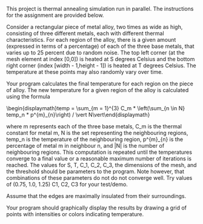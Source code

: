This project is thermal annealing simulation run in parallel.  The instructions for the assignment are provided below.

Consider a rectangular piece of metal alloy, two times as wide as high, consisting of three different metals, each with different thermal characteristics. For each region of the alloy, there is a given amount (expressed in terms of a percentage) of each of the three base metals, that varies up to 25 percent due to random noise. The top left corner (at the mesh element at index [0,0]) is heated at S degrees Celsius and the bottom right corner (index [width - 1,height - 1]) is heated at T degrees Celsius. The temperature at these points may also randomly vary over time.

Your program calculates the final temperature for each region on the piece of alloy. The new temperature for a given region of the alloy is calculated using the formula 

\begin{displaymath}temp = \sum_{m = 1}^{3} C_m * \left(\sum_{n \in N} temp_n *
p^{m}_{n}\right) / \vert N\vert\end{displaymath}

where m represents each of the three base metals, C_m is the thermal constant for metal m, N is the set representing the neighbouring regions, temp_n is the temperature of the neighbouring region, p^{m}_{n} is the percentage of metal m in neighbour n, and |N| is the number of neighbouring regions. This computation is repeated until the temperatures converge to a final value or a reasonable maximum number of iterations is reached.
The values for S, T, C_1, C_2, C_3, the dimensions of the mesh, and the threshold should be parameters to the program. Note however, that combinations of these parameters do not do not converge well. Try values of (0.75, 1.0, 1.25) C1, C2, C3 for your test/demo.

Assume that the edges are maximally insulated from their surroundings.

Your program should graphically display the results by drawing a grid of points with intensities or colors indicating temperature. 
